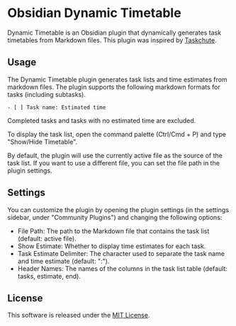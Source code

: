 # Obsidian Dynamic Timetable

Dynamic Timetable is an Obsidian plugin that dynamically generates task timetables from Markdown files. This plugin was inspired by [Taskchute](https://cyblog.biz/pro/taskchute2/index2.php).

## Usage
The Dynamic Timetable plugin generates task lists and time estimates from markdown files. The plugin supports the following markdown formats for tasks (including subtasks).

```
- [ ] Task name: Estimated time
```
Completed tasks and tasks with no estimated time are excluded.

To display the task list, open the command palette (Ctrl/Cmd + P) and type "Show/Hide Timetable".

By default, the plugin will use the currently active file as the source of the task list. If you want to use a different file, you can set the file path in the plugin settings.

## Settings
You can customize the plugin by opening the plugin settings (in the settings sidebar, under "Community Plugins") and changing the following options:

- File Path: The path to the Markdown file that contains the task list (default: active file).
- Show Estimate: Whether to display time estimates for each task.
- Task Estimate Delimiter: The character used to separate the task name and time estimate (default: ":").
- Header Names: The names of the columns in the task list table (default: tasks, estimate, end).

## License
This software is released under the [MIT License](https://opensource.org/license/mit/).
